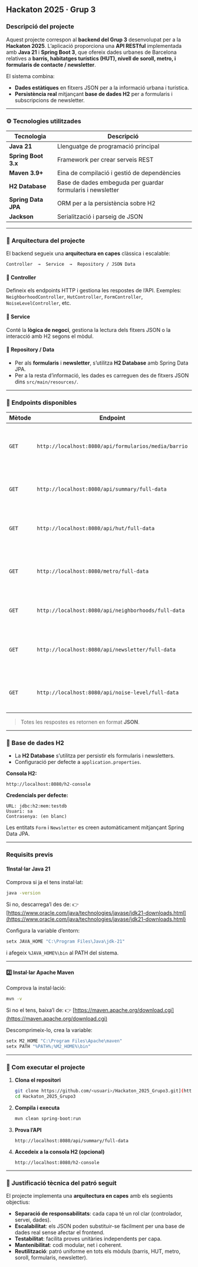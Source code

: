 

## Hackaton 2025 · Grup 3

### Descripció del projecte

Aquest projecte correspon al **backend del Grup 3** desenvolupat per a la **Hackaton 2025**.
L’aplicació proporciona una **API RESTful** implementada amb **Java 21** i **Spring Boot 3**, que ofereix dades urbanes de Barcelona relatives a **barris, habitatges turístics (HUT), nivell de soroll, metro, i formularis de contacte / newsletter**.

El sistema combina:

* **Dades estàtiques** en fitxers JSON per a la informació urbana i turística.
* **Persistència real** mitjançant **base de dades H2** per a formularis i subscripcions de newsletter.

---

### ⚙️ Tecnologies utilitzades

| Tecnologia          | Descripció                                                 |
| ------------------- | ---------------------------------------------------------- |
| **Java 21**         | Llenguatge de programació principal                        |
| **Spring Boot 3.x** | Framework per crear serveis REST                           |
| **Maven 3.9+**      | Eina de compilació i gestió de dependències                |
| **H2 Database**     | Base de dades embeguda per guardar formularis i newsletter |
| **Spring Data JPA** | ORM per a la persistència sobre H2                         |
| **Jackson**         | Serialització i parseig de JSON                            |

---

### 🧩 Arquitectura del projecte

El backend segueix una **arquitectura en capes** clàssica i escalable:

```
Controller  →  Service  →  Repository / JSON Data
```

#### 🔸 Controller

Defineix els endpoints HTTP i gestiona les respostes de l’API.
Exemples: `NeighborhoodController`, `HutController`, `FormController`, `NoiseLevelController`, etc.

#### 🔸 Service

Conté la **lògica de negoci**, gestiona la lectura dels fitxers JSON o la interacció amb H2 segons el mòdul.

#### 🔸 Repository / Data

* Per als **formularis** i **newsletter**, s’utilitza **H2 Database** amb Spring Data JPA.
* Per a la resta d’informació, les dades es carreguen des de fitxers JSON dins `src/main/resources/`.

---

### 🧾 Endpoints disponibles

| Mètode | Endpoint                                             | Descripció                                                    |
| ------ |------------------------------------------------------|---------------------------------------------------------------|
| `GET`  | `http://localhost:8080/api/formularios/media/barrio` | Retorna la mitjana de dades de formularis agrupada per barri  |
| `GET`  | `http://localhost:8080/api/summary/full-data`        | Retorna el resum complet de dades urbanes                     |
| `GET`  | `http://localhost:8080/api/hut/full-data`            | Retorna totes les dades d’habitatges d’ús turístic (HUT)      |
| `GET`  | `http://localhost:8080/metro/full-data`              | Retorna dades de metro relacionades amb el fluxe de visitants |
| `GET`  | `http://localhost:8080/api/neighborhoods/full-data`  | Retorna el fitxer complet de barris de Barcelona              |
| `GET`  | `http://localhost:8080/api/newsletter/full-data`     | Retorna totes les subscripcions a la newsletter desades a H2  |
| `GET`  | `http://localhost:8080/api/noise-level/full-data`    | Retorna les dades de nivells de soroll per barri              |

> Totes les respostes es retornen en format **JSON**.

---

### 💾 Base de dades H2

* La **H2 Database** s’utilitza per persistir els formularis i newsletters.
* Configuració per defecte a `application.properties`.

**Consola H2:**

```
http://localhost:8080/h2-console
```

**Credencials per defecte:**

```
URL: jdbc:h2:mem:testdb
Usuari: sa
Contrasenya: (en blanc)
```

Les entitats `Form` i `Newsletter` es creen automàticament mitjançant Spring Data JPA.

---

### Requisits previs

#### 1️Instal·lar **Java 21**

Comprova si ja el tens instal·lat:

```bash
java -version
```

Si no, descarrega’l des de:
👉 [https://www.oracle.com/java/technologies/javase/jdk21-downloads.html](https://www.oracle.com/java/technologies/javase/jdk21-downloads.html)

Configura la variable d’entorn:

```bash
setx JAVA_HOME "C:\Program Files\Java\jdk-21"
```

i afegeix `%JAVA_HOME%\bin` al PATH del sistema.

---

#### 2️⃣ Instal·lar **Apache Maven**

Comprova la instal·lació:

```bash
mvn -v
```

Si no el tens, baixa’l de:
👉 [https://maven.apache.org/download.cgi](https://maven.apache.org/download.cgi)

Descomprimeix-lo, crea la variable:

```bash
setx M2_HOME "C:\Program Files\Apache\maven"
setx PATH "%PATH%;%M2_HOME%\bin"
```

---

### 🚀 Com executar el projecte

1. **Clona el repositori**

   ```bash
   git clone https://github.com/<usuari>/Hackaton_2025_Grupo3.git](https://github.com/mxg952/Hackaton_2025_Grupo3
   cd Hackaton_2025_Grupo3
   ```

2. **Compila i executa**

   ```bash
   mvn clean spring-boot:run
   ```

3. **Prova l’API**

   ```
   http://localhost:8080/api/summary/full-data
   ```

4. **Accedeix a la consola H2 (opcional)**

   ```
   http://localhost:8080/h2-console
   ```

---

### 🧩 Justificació tècnica del patró seguit

El projecte implementa una **arquitectura en capes** amb els següents objectius:

* **Separació de responsabilitats**: cada capa té un rol clar (controlador, servei, dades).
* **Escalabilitat**: els JSON poden substituir-se fàcilment per una base de dades real sense afectar el frontend.
* **Testabilitat**: facilita proves unitàries independents per capa.
* **Mantenibilitat**: codi modular, net i coherent.
* **Reutilització**: patró uniforme en tots els mòduls (barris, HUT, metro, soroll, formularis, newsletter).



